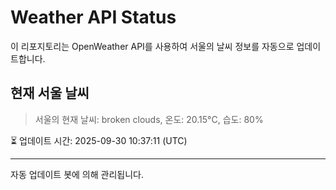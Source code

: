 
# Weather API Status

이 리포지토리는 OpenWeather API를 사용하여 서울의 날씨 정보를 자동으로 업데이트합니다.

## 현재 서울 날씨
> 서울의 현재 날씨: broken clouds, 온도: 20.15°C, 습도: 80%

⏳ 업데이트 시간: 2025-09-30 10:37:11 (UTC)

---
자동 업데이트 봇에 의해 관리됩니다.

